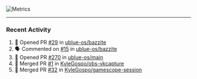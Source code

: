 ![Metrics](https://metrics.lecoq.io/KyleGospo?template=classic&base=header%2C%20activity%2C%20community%2C%20repositories%2C%20metadata&base.indepth=false&base.hireable=false&base.skip=false&config.timezone=America%2FLos_Angeles)

---
### Recent Activity
<!--START_SECTION:activity-->
1. 💪 Opened PR [#29](https://github.com/ublue-os/bazzite/pull/29) in [ublue-os/bazzite](https://github.com/ublue-os/bazzite)
2. 🗣 Commented on [#15](https://github.com/ublue-os/bazzite/issues/15) in [ublue-os/bazzite](https://github.com/ublue-os/bazzite)
3. 💪 Opened PR [#270](https://github.com/ublue-os/main/pull/270) in [ublue-os/main](https://github.com/ublue-os/main)
4. 🎉 Merged PR [#1](https://github.com/KyleGospo/obs-vkcapture/pull/1) in [KyleGospo/obs-vkcapture](https://github.com/KyleGospo/obs-vkcapture)
5. 🎉 Merged PR [#32](https://github.com/KyleGospo/gamescope-session/pull/32) in [KyleGospo/gamescope-session](https://github.com/KyleGospo/gamescope-session)
<!--END_SECTION:activity-->
